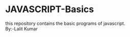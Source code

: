 # JAVASCRIPT-Basics
this repository contains the basic programs of javascript.
<br>
By:-Lalit Kumar
